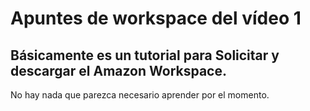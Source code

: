 # Apuntes de workspace del vídeo 1

## **Básicamente es un tutorial para Solicitar y descargar el Amazon Workspace.**

No hay nada que parezca necesario aprender por el momento.